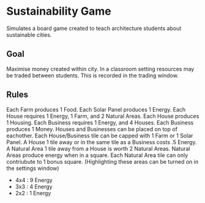 # Sustainability Game

Simulates a board game created to teach architecture students about sustainable cities. 

## Goal
Maximise money created within city. In a classroom setting resources may be traded between students. This is recorded in the trading window. 

## Rules
Each Farm produces 1 Food. 
Each Solar Panel produces 1 Energy. 
Each House requires 1 Energy, 1 Farm, and 2 Natural Areas. Each House produces 1 Housing. 
Each Business requires 1 Energy, and 4 Houses. Each Business produces 1 Money.
Houses and Businesses can be placed on top of eachother. 
Each House/Business tile can be capped with 1 Farm or 1 Solar Panel. 
A House 1 tile away or in the same tile as a Business costs .5 Energy. 
A Natural Area 1 tile away from a House is worth 2 Natural Areas. 
Natural Areas produce energy when in a square. Each Natural Area tile can only contriubute to 1 bonus square. (Highlighting these areas can be turned on in the settings window)
- 4x4 : 9 Energy
- 3x3 : 4 Energy
- 2x2 : 1 Energy



